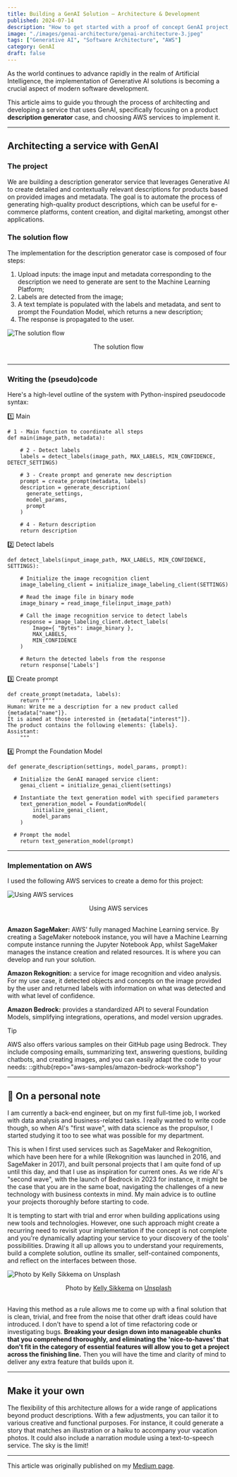 ```yaml
---
title: Building a GenAI Solution — Architecture & Development
published: 2024-07-14
description: "How to get started with a proof of concept GenAI project, including service architecture and code implementation."
image: "./images/genai-architecture/genai-architecture-3.jpeg"
tags: ["Generative AI", "Software Architecture", "AWS"]
category: GenAI
draft: false
---
```


As the world continues to advance rapidly in the realm of Artificial Intelligence, the implementation of Generative AI solutions is becoming a crucial aspect of modern software development.

This article aims to guide you through the process of architecting and developing a service that uses GenAI, specifically focusing on a product **description generator** case, and choosing AWS services to implement it.

---

## Architecting a service with GenAI
### The project
We are building a description generator service that leverages Generative AI to create detailed and contextually relevant descriptions for products based on provided images and metadata. The goal is to automate the process of generating high-quality product descriptions, which can be useful for e-commerce platforms, content creation, and digital marketing, amongst other applications.

### The solution flow
The implementation for the description generator case is composed of four steps:
1. Upload inputs: the image input and metadata corresponding to the description we need to generate are sent to the Machine Learning Platform;
2. Labels are detected from the image;
3. A text template is populated with the labels and metadata, and sent to prompt the Foundation Model, which returns a new description;
4. The response is propagated to the user.

![The solution flow](./images/genai-architecture/genai-architecture-1.jpg)
<div style="text-align: center;">
  The solution flow
</div>
<br>

---

### Writing the (pseudo)code
Here's a high-level outline of the system with Python-inspired pseudocode syntax:

1️⃣ Main
```
# 1 - Main function to coordinate all steps
def main(image_path, metadata):
    
    # 2 - Detect labels
    labels = detect_labels(image_path, MAX_LABELS, MIN_CONFIDENCE, DETECT_SETTINGS)
    
    # 3 - Create prompt and generate new description
    prompt = create_prompt(metadata, labels)
    description = generate_description(
      generate_settings,
      model_params,
      prompt
    )
    
    # 4 - Return description
    return description
```

2️⃣ Detect labels
```
def detect_labels(input_image_path, MAX_LABELS, MIN_CONFIDENCE, SETTINGS):

    # Initialize the image recognition client
    image_labeling_client = initialize_image_labeling_client(SETTINGS)
    
    # Read the image file in binary mode
    image_binary = read_image_file(input_image_path)
    
    # Call the image recognition service to detect labels
    response = image_labeling_client.detect_labels(
        Image={ "Bytes": image_binary },
        MAX_LABELS,
        MIN_CONFIDENCE
    )
    
    # Return the detected labels from the response
    return response['Labels']
```

3️⃣ Create prompt
```
def create_prompt(metadata, labels):
    return f"""
Human: Write me a description for a new product called {metadata["name"]}.
It is aimed at those interested in {metadata["interest"]}.
The product contains the following elements: {labels}.
Assistant:
    """
```

4️⃣ Prompt the Foundation Model
```
def generate_description(settings, model_params, prompt):
 
  # Initialize the GenAI managed service client:
    genai_client = initialize_genai_client(settings)
    
  # Instantiate the text generation model with specified parameters
    text_generation_model = FoundationModel(
        initialize_genai_client,
        model_params
    )
  
  # Prompt the model
    return text_generation_model(prompt)
```

---
### Implementation on AWS
I used the following AWS services to create a demo for this project:

![Using AWS services](./images/genai-architecture/genai-architecture-2.jpg)
<div style="text-align: center;">
  Using AWS services
</div>
<br>

**Amazon SageMaker:** AWS' fully managed Machine Learning service. By creating a SageMaker notebook instance, you will have a Machine Learning compute instance running the Jupyter Notebook App, whilst SageMaker manages the instance creation and related resources. It is where you can develop and run your solution.

**Amazon Rekognition:** a service for image recognition and video analysis. For my use case, it detected objects and concepts on the image provided by the user and returned labels with information on what was detected and with what level of confidence.

**Amazon Bedrock:** provides a standardized API to several Foundation Models, simplifying integrations, operations, and model version upgrades.

> [!TIP]
> AWS also offers various samples on their GitHub page using Bedrock. They include composing emails, summarizing text, answering questions, building chatbots, and creating images, and you can easily adapt the code to your needs:
> ::github{repo="aws-samples/amazon-bedrock-workshop"}

---

## 📖 On a personal note
I am currently a back-end engineer, but on my first full-time job, I worked with data analysis and business-related tasks. I really wanted to write code though, so when AI's "first wave", with data science as the propulsor, I started studying it too to see what was possible for my department.

This is when I first used services such as SageMaker and Rekognition, which have been here for a while (Rekognition was launched in 2016, and SageMaker in 2017), and built personal projects that I am quite fond of up until this day, and that I use as inspiration for current ones.
As we ride AI's "second wave", with the launch of Bedrock in 2023 for instance, it might be the case that you are in the same boat, navigating the challenges of a new technology with business contexts in mind. My main advice is to outline your projects thoroughly before starting to code.

It is tempting to start with trial and error when building applications using new tools and technologies. However, one such approach might create a recurring need to revisit your implementation if the concept is not complete and you're dynamically adapting your service to your discovery of the tools' possibilities. Drawing it all up allows you to understand your requirements, build a complete solution, outline its smaller, self-contained components, and reflect on the interfaces between those.

![Photo by Kelly Sikkema on Unsplash](./images/genai-architecture/genai-architecture-3.jpg)
<div style="text-align: center;">
  Photo by <a href="https://unsplash.com/@kellysikkema?utm_source=medium&utm_medium=referral">Kelly Sikkema</a> on <a href="https://unsplash.com/?utm_source=medium&utm_medium=referral">Unsplash</a>
</div>
<br>

Having this method as a rule allows me to come up with a final solution that is clean, trivial, and free from the noise that other draft ideas could have introduced. I don't have to spend a lot of time refactoring code or investigating bugs. **Breaking your design down into manageable chunks that you comprehend thoroughly, and eliminating the 'nice-to-haves' that don't fit in the category of essential features will allow you to get a project across the finishing line.** Then you will have the time and clarity of mind to deliver any extra feature that builds upon it.

---

## Make it your own
The flexibility of this architecture allows for a wide range of applications beyond product descriptions. With a few adjustments, you can tailor it to various creative and functional purposes. For instance, it could generate a story that matches an illustration or a haiku to accompany your vacation photos. It could also include a narration module using a text-to-speech service. The sky is the limit!

---

This article was originally published on my [Medium page](https://medium.com/@grinsteinmonique).
